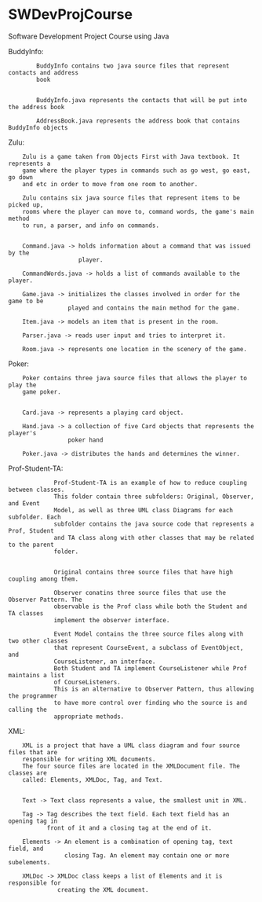 SWDevProjCourse
===============

Software Development Project Course using Java


BuddyInfo:

            BuddyInfo contains two java source files that represent contacts and address
            book
            
            
            BuddyInfo.java represents the contacts that will be put into the address book
            
            AddressBook.java represents the address book that contains BuddyInfo objects
            

Zulu:

        Zulu is a game taken from Objects First with Java textbook. It represents a
        game where the player types in commands such as go west, go east, go down 
        and etc in order to move from one room to another.
      
        Zulu contains six java source files that represent items to be picked up, 
        rooms where the player can move to, command words, the game's main method
        to run, a parser, and info on commands.
      
      
        Command.java -> holds information about a command that was issued by the 
                        player.
      
        CommandWords.java -> holds a list of commands available to the player.
      
        Game.java -> initializes the classes involved in order for the game to be 
                     played and contains the main method for the game.
      
        Item.java -> models an item that is present in the room.
        
        Parser.java -> reads user input and tries to interpret it.
        
        Room.java -> represents one location in the scenery of the game.
      

Poker:

        Poker contains three java source files that allows the player to play the 
        game poker.
        
        
        Card.java -> represents a playing card object.
        
        Hand.java -> a collection of five Card objects that represents the player's 
                     poker hand
        
        Poker.java -> distributes the hands and determines the winner.
        

Prof-Student-TA:

                 Prof-Student-TA is an example of how to reduce coupling between classes.
                 This folder contain three subfolders: Original, Observer, and Event
                 Model, as well as three UML class Diagrams for each subfolder. Each
                 subfolder contains the java source code that represents a Prof, Student
                 and TA class along with other classes that may be related to the parent
                 folder.
                 
                 
                 Original contains three source files that have high coupling among them.
                 
                 Observer conatins three source files that use the Observer Pattern. The
                 observable is the Prof class while both the Student and TA classes
                 implement the observer interface.
                 
                 Event Model contains the three source files along with two other classes
                 that represent CourseEvent, a subclass of EventObject, and
                 CourseListener, an interface.
                 Both Student and TA implement CourseListener while Prof maintains a list
                 of CourseListeners.
                 This is an alternative to Observer Pattern, thus allowing the programmer
                 to have more control over finding who the source is and calling the
                 appropriate methods.
                 
XML:

        XML is a project that have a UML class diagram and four source files that are 
        responsible for writing XML documents. 
        The four source files are located in the XMLDocument file. The classes are 
        called: Elements, XMLDoc, Tag, and Text. 
        
        
        Text -> Text class represents a value, the smallest unit in XML. 
        
        Tag -> Tag describes the text field. Each text field has an opening tag in 
               front of it and a closing tag at the end of it.
               
        Elements -> An element is a combination of opening tag, text field, and 
                    closing Tag. An element may contain one or more subelements.
                    
        XMLDoc -> XMLDoc class keeps a list of Elements and it is responsible for 
                  creating the XML document.

